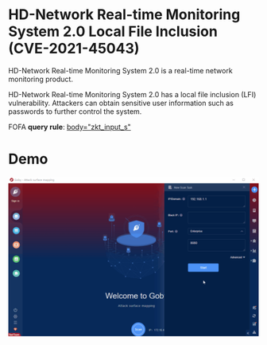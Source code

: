 # HD-Network Real-time Monitoring System 2.0 Local File Inclusion (CVE-2021-45043)

HD-Network Real-time Monitoring System 2.0 is a real-time network monitoring product.</p><p>HD-Network Real-time Monitoring System 2.0 has a local file inclusion (LFI) vulnerability. Attackers can obtain sensitive user information such as passwords to further control the system.

FOFA **query rule**: [body="zkt_input_s"](https://fofa.so/result?qbase64=Ym9keT0iemt0X2lucHV0X3Mi)

# Demo

![HD_Network_Local_File_Inclusion_CVE_2021_45043](HD_Network_Local_File_Inclusion_CVE_2021_45043.gif)
